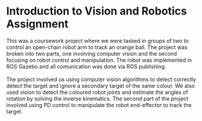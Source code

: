 # Introduction to Vision and Robotics Assignment

This was a coursework project where we were tasked in groups of two to control an open-chain robot arm to track an orange ball.
The project was broken into two parts, one involving computer vision and the second focusing on robot control and manipulation.
The robot was implemented in ROS Gazebo and all comunication was done via ROS publishing. <br> <br>
The project involved us using computer vision algorithms to detect correctly detect the target and ignore a secondary target of the same colour. We also used vision to detect the coloured robot joints and estimate the angles of rotation by solving the inverse kinematics.
The second part of the project involved using PD control to manipulate the robot end-effector to track the target.
